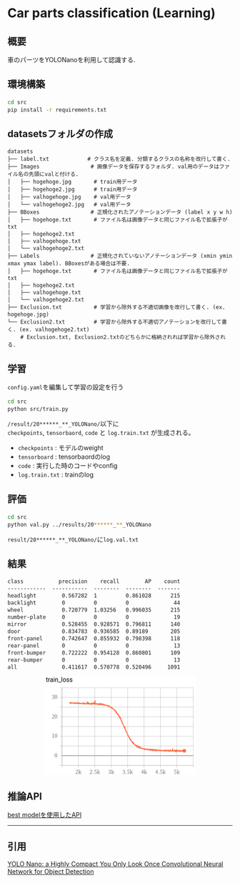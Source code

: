 # Car parts classification (Learning)
## 概要
車のパーツをYOLONanoを利用して認識する.

## 環境構築
```bash
cd src
pip install -r requirements.txt
```

## datasetsフォルダの作成

```
datasets
├── label.txt            # クラス名を定義. 分類するクラスの名称を改行して書く. 
├── Images                # 画像データを保存するフォルダ. val用のデータはファイル名の先頭にvalと付ける. 
│   ├── hogehoge.jpg       # train用データ
│   ├── hogehoge2.jpg      # train用データ
│   ├── valhogehoge.jpg    # val用データ
│   └── valhogehoge2.jpg   # val用データ
├── BBoxes                # 正規化されたアノテーションデータ (label x y w h)
│   ├── hogehoge.txt       # ファイル名は画像データと同じファイル名で拡張子がtxt
│   ├── hogehoge2.txt
│   ├── valhogehoge.txt
│   └── valhogehoge2.txt
├── Labels                # 正規化されていないアノテーションデータ (xmin ymin xmax ymax label). BBoxesがある場合は不要.
│   ├── hogehoge.txt       # ファイル名は画像データと同じファイル名で拡張子がtxt
│   ├── hogehoge2.txt
│   ├── valhogehoge.txt
│   └── valhogehoge2.txt
├── Exclusion.txt          # 学習から除外する不適切画像を改行して書く. (ex. hogehoge.jpg)
└── Exclusion2.txt         # 学習から除外する不適切アノテーションを改行して書く. (ex. valhogehoge2.txt)　
    # Exclusion.txt, Exclusion2.txtのどちらかに格納されれば学習から除外される.
```

## 学習
 `config.yaml`を編集して学習の設定を行う

```bash
cd src
python src/train.py
```

`/result/20******_**_YOLONano/`以下に  
`checkpoints`, `tensorbaord`, `code` と `log.train.txt` が生成される。  
  - `checkpoints` : モデルのweight  
  - `tensorboard` : tensorbaordのlog  
  - `code` : 実行した時のコードやconfig  
  - `log.train.txt` : trainのlog  

## 評価 
```bash
cd src
python val.py ../results/20******_**_YOLONano
```
`result/20******_**_YOLONano/`に`log.val.txt`

## 結果
```
class           precision    recall        AP    count
------------  -----------  --------  --------  -------
headlight        0.567282  1         0.861028      215
backlight        0         0         0              44
wheel            0.720779  1.03256   0.996035      215
number-plate     0         0         0              19
mirror           0.528455  0.928571  0.796811      140
door             0.834783  0.936585  0.89189       205
front-panel      0.742647  0.855932  0.798398      118
rear-panel       0         0         0              13
front-bumper     0.722222  0.954128  0.860801      109
rear-bumper      0         0         0              13
all              0.411617  0.570778  0.520496     1091
```
<div align="center">
<img src="README/train.png">
</div>

## 推論API
[best modelを使用したAPI](https://github.com/sojiro-otsubo/parts-classify-inference)

---
## 引用 
[YOLO Nano: a Highly Compact You Only Look Once
Convolutional Neural Network for Object Detection](https://arxiv.org/pdf/1910.01271.pdf)
